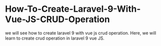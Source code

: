 # How-To-Create-Laravel-9-With-Vue-JS-CRUD-Operation
we will see how to create laravel 9 with vue js crud operation. Here, we will learn to create crud operation in laravel 9 vue JS.
